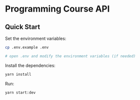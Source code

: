# Programming Course API

## Quick Start

Set the environment variables:

```bash
cp .env.example .env

# open .env and modify the environment variables (if needed)
```

Install the dependencies:

```bash
yarn install
```

Run:

```bash
yarn start:dev
```